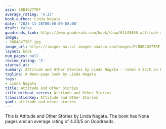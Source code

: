 ```yaml
---
asin: B0B4GV7TRF
average_rating: '4.33'
book_author: Linda Nagata
date: '2023-11-28T00:00:00-08:00'
draft: false
goodreads_link: https://www.goodreads.com/book/show/61445466-attitude-and-other-stories
image:
- B0B4GV7TRF.jpg
image_url: https://images-na.ssl-images-amazon.com/images/P/B0B4GV7TRF.01._SCLZZZZZZZ.jpg
layout: book
num_pages: null
review_rating: '5'
started_at: ''
summary: Attitude and Other Stories by Linda Nagata - rated 4.33/5 on Goodreads
tagline: A None-page book by Linda Nagata
tags:
- Linda Nagata
title: Attitude and Other Stories
title_without_series: Attitude and Other Stories
translationKey: Attitude and Other Stories
yaml: attitude-and-other-stories
---
```


This is Attitude and Other Stories by Linda Nagata. The book has None pages and an average rating of 4.33/5 on Goodreads.